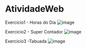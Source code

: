 # AtividadeWeb

Exercicio1 - Horas do Dia
![image](https://user-images.githubusercontent.com/91507393/217688812-f6b4a146-9e92-498d-964d-fdb639d35ad1.png)


Exercicio2 - Super Contador
![image](https://user-images.githubusercontent.com/91507393/220626292-110faac3-b9db-4fce-9426-5954a5ecf251.png)

Exercicio3 -Tabuada
![image](https://user-images.githubusercontent.com/91507393/220627011-8ae046d4-5407-4a01-8ea0-7c5c996364ad.png)

